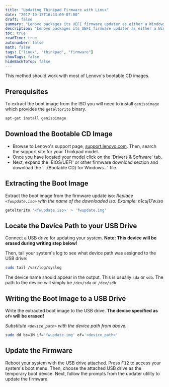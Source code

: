 ```yaml
---
title: "Updating Thinkpad Firmware with Linux"
date: "2017-10-15T16:43:00-07:00"
draft: false
summary: "Lenovo packages its UEFI firmware updater as either a Windows installable package or a bootable CD image. The bootable image is great for those running Linux on their systems. However, if you do not have an external CD drive or do not want to burn a CD, the update process takes a few more steps. Fortunately, the updater can be extracted from the CD image and written to a USB drive with Linux."
description: "Lenovo packages its UEFI firmware updater as either a Windows installable package or a bootable CD image. The bootable image is great for those running Linux on their systems. However, if you do not have an external CD drive or do not want to burn a CD, the update process takes a few more steps. Fortunately, the updater can be extracted from the CD image and written to a USB drive with Linux."
toc: true
readTime: true
autonumber: false
math: false
tags: ["linux", "thinkpad", "firmware"]
showTags: false
hideBackToTop: false
---
```


This method should work with most of Lenovo's bootable CD images.

## Prerequisites
To extract the boot image from the ISO you will need to install `genisoimage` which provides the `geteltorito` binary.
```bash
apt-get install genisoimage
```

## Download the Bootable CD Image
- Browse to Lenovo's support page, [support.lenovo.com](https://support.lenovo.com). Then, search the support site for your Thinkpad model.
- Once you have located your model click on the 'Drivers & Software' tab.
- Next, expand the 'BIOS/UEFI' or other firmware download section and download the '...(Bootable CD) for Windows...' file.

## Extracting the Boot Image
Extract the boot image from the firmware update iso:
_Replace `<fwupdate.iso>` with the name of the downloaded iso. Example: n1cuj17w.iso_
```bash
geteltorito '<fwupdate.iso>' > 'fwupdate.img'
```

## Locate the Device Path to your USB Drive
Connect a USB drive for updating your system. **Note: This device will be erased during writing step below!**

Then, tail your system's log to see what device path was assigned to the USB drive:
```bash
sudo tail /var/log/syslog
```

The device name should appear in the output. This is usually `sda` or `sdb`. The path to the device will simply be `/dev/sda` or `/dev/sdb`

## Writing the Boot Image to a USB Drive
Write the extracted boot image to the USB drive. **The device specified as `of=` will be erased!**

_Substitute `<device_path>` with the device path from above._
```bash
sudo dd bs=1M if='fwupdate.img' of='<device_path>'
```

## Update the Firmware
Reboot your system with the USB drive attached. Press <kbd>F12</kbd> to access your system's boot menu. Then, choose the attached USB drive as the temporary boot device. Next, follow the prompts from the updater utility to update the firmware.
